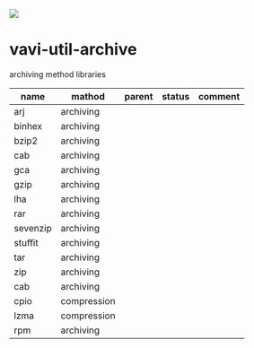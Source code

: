 [![](https://jitpack.io/v/umjammer/vavi-util-archive.svg)](https://jitpack.io/#umjammer/vavi-util-archive)

# vavi-util-archive

 archiving method libraries

name | mathod | parent | status | comment
-----|--------|--------|--------|--------
arj | archiving | | | |
binhex | archiving | | | |
bzip2 | archiving | | | |
cab | archiving | | | |
gca | archiving | | | |
gzip | archiving | | | |
lha | archiving | | | |
rar | archiving | | | |
sevenzip | archiving | | | |
stuffit | archiving | | | |
tar | archiving | | | |
zip | archiving | | | |
cab | archiving | | | |
cpio | compression | | | |
lzma | compression | | | |
rpm | archiving | | | |
